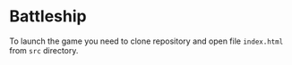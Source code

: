 # Battleship

To launch the game you need to clone repository and open file ``index.html`` from ``src`` directory.
